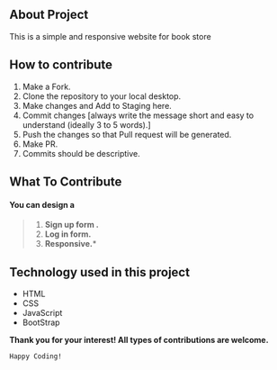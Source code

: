 ## About Project

This is a simple and responsive website for book store

## How to contribute
 1. Make a Fork.
 2. Clone the repository to your local desktop.
 3. Make changes and Add to Staging here.
 4. Commit changes [always write the message short and easy to understand (ideally 3 to 5 words).]
 5. Push the changes so that Pull request will be generated.
 6. Make PR.
 7. Commits should be descriptive.

## What To Contribute

#### You can design a 
>  1. **Sign up form .**
>  2. **Log in  form.**
>  3. **Responsive.***

## Technology used in this project
* HTML
* CSS
* JavaScript
* BootStrap

**Thank you for your interest! All types of contributions are welcome.**

```Happy Coding!```

